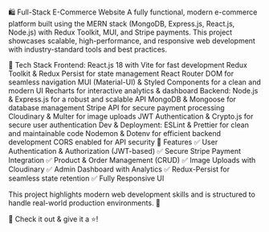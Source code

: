 🛍️ Full-Stack E-Commerce Website
A fully functional, modern e-commerce platform built using the MERN stack (MongoDB, Express.js, React.js, Node.js) with Redux Toolkit, MUI, and Stripe payments. This project showcases scalable, high-performance, and responsive web development with industry-standard tools and best practices.

🚀 Tech Stack
Frontend:
React.js 18 with Vite for fast development
Redux Toolkit & Redux Persist for state management
React Router DOM for seamless navigation
MUI (Material-UI) & Styled Components for a clean and modern UI
Recharts for interactive analytics & dashboard
Backend:
Node.js & Express.js for a robust and scalable API
MongoDB & Mongoose for database management
Stripe API for secure payment processing
Cloudinary & Multer for image uploads
JWT Authentication & Crypto.js for secure user authentication
Dev & Deployment:
ESLint & Prettier for clean and maintainable code
Nodemon & Dotenv for efficient backend development
CORS enabled for API security
🌟 Features
✅ User Authentication & Authorization (JWT-based)
✅ Secure Stripe Payment Integration
✅ Product & Order Management (CRUD)
✅ Image Uploads with Cloudinary
✅ Admin Dashboard with Analytics
✅ Redux-Persist for seamless state retention
✅ Fully Responsive UI

This project highlights modern web development skills and is structured to handle real-world production environments. 🚀

🔗 Check it out & give it a ⭐!
